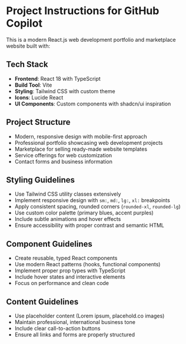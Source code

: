 <!-- Use this file to provide workspace-specific custom instructions to Copilot. For more details, visit https://code.visualstudio.com/docs/copilot/copilot-customization#_use-a-githubcopilotinstructionsmd-file -->

# Project Instructions for GitHub Copilot

This is a modern React.js web development portfolio and marketplace website built with:

## Tech Stack
- **Frontend**: React 18 with TypeScript
- **Build Tool**: Vite
- **Styling**: Tailwind CSS with custom theme
- **Icons**: Lucide React
- **UI Components**: Custom components with shadcn/ui inspiration

## Project Structure
- Modern, responsive design with mobile-first approach
- Professional portfolio showcasing web development projects
- Marketplace for selling ready-made website templates
- Service offerings for web customization
- Contact forms and business information

## Styling Guidelines
- Use Tailwind CSS utility classes extensively
- Implement responsive design with `sm:`, `md:`, `lg:`, `xl:` breakpoints
- Apply consistent spacing, rounded corners (`rounded-xl`, `rounded-lg`)
- Use custom color palette (primary blues, accent purples)
- Include subtle animations and hover effects
- Ensure accessibility with proper contrast and semantic HTML

## Component Guidelines
- Create reusable, typed React components
- Use modern React patterns (hooks, functional components)
- Implement proper prop types with TypeScript
- Include hover states and interactive elements
- Focus on performance and clean code

## Content Guidelines
- Use placeholder content (Lorem ipsum, placehold.co images)
- Maintain professional, international business tone
- Include clear call-to-action buttons
- Ensure all links and forms are properly structured

